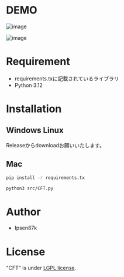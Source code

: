 # DEMO
 
![image](https://github.com/user-attachments/assets/96f68376-8b67-4913-97b2-09d64a424438)

![image](https://github.com/user-attachments/assets/fdd64f99-ffaa-4c42-a985-cb1ac6bf97c9)
 
# Requirement

* requirements.txに記載されているライブラリ
* Python 3.12
 
# Installation

## Windows Linux
Releaseからdownloadお願いいたします。

## Mac
```bash
pip install -r requirements.tx

python3 src/CFT.py
```
 
# Author

* Ipsen87k
 
# License
 
"CFT" is under [LGPL license](https://en.wikipedia.org/wiki/GNU_Lesser_General_Public_License).
